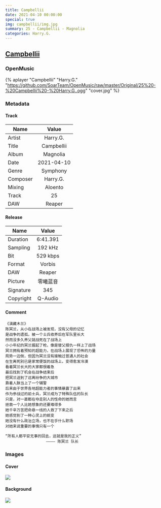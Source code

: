 ```yaml
---
title: Campbellii
date: 2021-04-10 00:00:00
special: true
img: campbellii/img.jpg
summary: 25 - Campbellii - Magnolia
categories: Harry.G.
---
```


## [Campbellii](https://github.com/SoarTeam/OpenMusic/raw/master/Original/25%20-%20Campbellii%20-%20Harry.G..ogg)

### OpenMusic
{% aplayer "Campbellii" "Harry.G." "https://github.com/SoarTeam/OpenMusic/raw/master/Original/25%20-%20Campbellii%20-%20Harry.G..ogg" "cover.jpg" %}

### Metadata
#### Track

Name|Value
---|:--:
Artist|Harry.G.
Title|Campbellii
Album|Magnolia
Date|2021-04-10
Genre|Symphony
Composer|Harry.G.
Mixing|Aloento
Track|25
DAW|Reaper

#### Release

Name|Value
---|:--:
Duration|6:41.391
Sampling|192 kHz
Bit|529 kbps
Format|Vorbis
DAW|Reaper
Picture|零曦蓝音
Signature|345
Copyright|Q-Audio

#### Comment
``` text
《滇藏木兰》
陈冥兰，从小在战场上被发现，没有父母的记忆
是战争的遗孤，被一个士兵收养后在军队里长大
然而没多久养父就战死在了战场上
小小年纪的冥兰握起了枪，像是替父报仇一样上了战场
冥兰拥有着预知的超能力，在战场上展现了恐怖的力量
局势一边倒，但因为冥兰没有接触过普通人的社会
在生离死别已是家常便饭的战场上，变得愈发冷漠
看着冥兰长大的大家都很着急
最后找到了机会在战争结束后
把冥兰送到了远离纷争的大城市
靠着人脉当上了一个辅警
后来由于世界各地超能力者的事情暴露了出来
作为参战过的前士兵，冥兰成为了特殊队伍的队长
只是，对一直都在夺走别人的性命的她而言
拯救一个人比她想象的还要难得多
她千辛万苦把命悬一线的人救了下来之后
她感觉到了一种心灵上的蜕变
她没有什么政治立场，也不在乎什么职场
对她来说重要的事情只有一个

“所有人都平安无事的回去，这就是我的正义”
                  ———— 陈冥兰 队长
```

### Images
#### Cover
![](cover.jpg)

#### Background
![](img.jpg)
